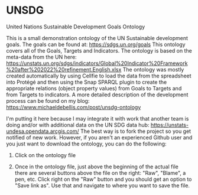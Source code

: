 # UNSDG
United Nations Sustainable Development Goals Ontology

This is a small demonstration ontology of the UN Sustainable development goals. The goals can be found at: https://sdgs.un.org/goals 
This ontology covers all of the Goals, Targets and Indicators. The ontology is based on the meta-data from the UN here: 
https://unstats.un.org/sdgs/indicators/Global%20Indicator%20Framework%20after%202022%20refinement.English.xlsx
The ontology was mostly created automatically by using Cellfie to load the data from the spreadsheet into Protégé and then using the Snap SPARQL plugin to create the appropriate relations (object property values) from Goals to Targets and from Targets to indicators. A more detailed description of the development process can be found on my blog: https://www.michaeldebellis.com/post/unsdg-ontology

I'm putting it here because I may integrate it with work that another team is doing and/or with additional data on the UN SDG data hub: https://unstats-undesa.opendata.arcgis.com/  The best way is to fork the project so you get notified of new work. However, if you aren't an experienced Github user and you just want to download the ontology, you can do the following:

1) Click on the ontology file

2) Once in the ontology file, just above the beginning of the actual file there are several buttons above the file on the right: "Raw", "Blame", a pen, etc. Click right on the "Raw" button and you should get an option to "Save link as". Use that and navigate to where you want to save the file. 
